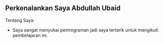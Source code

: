 ## Perkenalankan Saya Abdullah Ubaid

Tentang Saya:
* Saya sangat menyukai pemrograman jadi saya tertarik untuk mengikuti pembelajaran ini.
